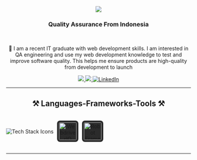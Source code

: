 

<h1 align="center">
    <img src="https://readme-typing-svg.herokuapp.com/?font=Righteous&size=35&center=true&vCenter=true&width=500&height=70&duration=4000&lines=Hi+There!+👋;+I'm+Hafis+Hidayattullah!;" />
</h1>

<h3 align="center">Quality Assurance From Indonesia</h3>

<br/>

<div align="center">
 
 🔭  I am a recent IT graduate with web development skills. I am interested in QA engineering and use my web development knowledge to test and improve software quality. This helps me ensure products are high-quality from development to launch

 </div>
 
<div align="center"> 
    
  <a href="https://mail.google.com/mail/?view=cm&fs=1&to=hafis2608@gmail.com" target="_blank">
    <img src="https://img.shields.io/badge/Gmail-333333?style=for-the-badge&logo=gmail&logoColor=red" />
  </a>
  <a href="https://salesp07.github.io" target="_blank">
     <img src="https://img.shields.io/badge/Portfolio-FF5722?style=for-the-badge&logo=todoist&logoColor=white" target="_blank" /> <!-- sqlite, safari, google-chrome are other good icon options -->
  </a>
  <a href="www.linkedin.com/in/hafis-hidayatul
" target="_blank">
    <img src="https://skillicons.dev/icons?i=linkedin" alt="LinkedIn" />
</a>
</div>

 <hr/>
 
<h2 align="center">⚒️ Languages-Frameworks-Tools ⚒️</h2>
<br/>
<div align="center">
   <div style="display: flex; align-items: center; gap: 10px;">
    <img src="https://skillicons.dev/icons?i=html,css,vscode,github,git,nodejs,javascript,mysql,cypress,postman" alt="Tech Stack Icons" />
    <img src="https://webdriver.io/img/webdriverio.png" alt="WebdriverIO" style="width: 48px; height: 48px; border-radius: 8px; background-color: #2b2b2b; padding: 5px;" />
    <img src="https://upload.wikimedia.org/wikipedia/commons/e/e4/Robot-framework-logo.png" alt="Robot Framework" style="width: 48px; height: 48px; border-radius: 8px; background-color: #2b2b2b; padding: 5px;" />
</div>
</div>
</div>
</a>
</div>
<br/>
<hr/>
<br/>
<br/>
